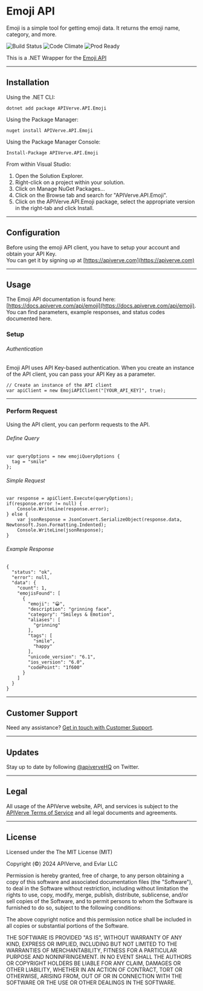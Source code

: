 Emoji API
============

Emoji is a simple tool for getting emoji data. It returns the emoji name, category, and more.

![Build Status](https://img.shields.io/badge/build-passing-green)
![Code Climate](https://img.shields.io/badge/maintainability-B-purple)
![Prod Ready](https://img.shields.io/badge/production-ready-blue)

This is a .NET Wrapper for the [Emoji API](https://apiverve.com/marketplace/api/emoji)

---

## Installation

Using the .NET CLI:
```
dotnet add package APIVerve.API.Emoji
```

Using the Package Manager:
```
nuget install APIVerve.API.Emoji
```

Using the Package Manager Console:
```
Install-Package APIVerve.API.Emoji
```

From within Visual Studio:

1. Open the Solution Explorer.
2. Right-click on a project within your solution.
3. Click on Manage NuGet Packages...
4. Click on the Browse tab and search for "APIVerve.API.Emoji".
5. Click on the APIVerve.API.Emoji package, select the appropriate version in the right-tab and click Install.


---

## Configuration

Before using the emoji API client, you have to setup your account and obtain your API Key.  
You can get it by signing up at [https://apiverve.com](https://apiverve.com)

---

## Usage

The Emoji API documentation is found here: [https://docs.apiverve.com/api/emoji](https://docs.apiverve.com/api/emoji).  
You can find parameters, example responses, and status codes documented here.

### Setup

###### Authentication
Emoji API uses API Key-based authentication. When you create an instance of the API client, you can pass your API Key as a parameter.

```
// Create an instance of the API client
var apiClient = new EmojiAPIClient("[YOUR_API_KEY]", true);
```

---


### Perform Request
Using the API client, you can perform requests to the API.

###### Define Query

```
var queryOptions = new emojiQueryOptions {
  tag = "smile"
};
```

###### Simple Request

```
var response = apiClient.Execute(queryOptions);
if(response.error != null) {
	Console.WriteLine(response.error);
} else {
    var jsonResponse = JsonConvert.SerializeObject(response.data, Newtonsoft.Json.Formatting.Indented);
    Console.WriteLine(jsonResponse);
}
```

###### Example Response

```
{
  "status": "ok",
  "error": null,
  "data": {
    "count": 1,
    "emojisFound": [
      {
        "emoji": "😀",
        "description": "grinning face",
        "category": "Smileys & Emotion",
        "aliases": [
          "grinning"
        ],
        "tags": [
          "smile",
          "happy"
        ],
        "unicode_version": "6.1",
        "ios_version": "6.0",
        "codePoint": "1f600"
      }
    ]
  }
}
```

---

## Customer Support

Need any assistance? [Get in touch with Customer Support](https://apiverve.com/contact).

---

## Updates
Stay up to date by following [@apiverveHQ](https://twitter.com/apiverveHQ) on Twitter.

---

## Legal

All usage of the APIVerve website, API, and services is subject to the [APIVerve Terms of Service](https://apiverve.com/terms) and all legal documents and agreements.

---

## License
Licensed under the The MIT License (MIT)

Copyright (&copy;) 2024 APIVerve, and Evlar LLC

Permission is hereby granted, free of charge, to any person obtaining a copy of this software and associated documentation files (the "Software"), to deal in the Software without restriction, including without limitation the rights to use, copy, modify, merge, publish, distribute, sublicense, and/or sell copies of the Software, and to permit persons to whom the Software is furnished to do so, subject to the following conditions:

The above copyright notice and this permission notice shall be included in all copies or substantial portions of the Software.

THE SOFTWARE IS PROVIDED "AS IS", WITHOUT WARRANTY OF ANY KIND, EXPRESS OR IMPLIED, INCLUDING BUT NOT LIMITED TO THE WARRANTIES OF MERCHANTABILITY, FITNESS FOR A PARTICULAR PURPOSE AND NONINFRINGEMENT. IN NO EVENT SHALL THE AUTHORS OR COPYRIGHT HOLDERS BE LIABLE FOR ANY CLAIM, DAMAGES OR OTHER LIABILITY, WHETHER IN AN ACTION OF CONTRACT, TORT OR OTHERWISE, ARISING FROM, OUT OF OR IN CONNECTION WITH THE SOFTWARE OR THE USE OR OTHER DEALINGS IN THE SOFTWARE.